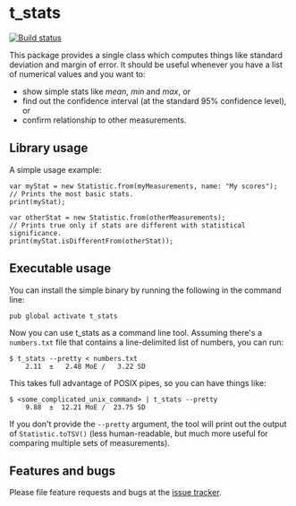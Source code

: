 # t_stats

[![Build status](https://travis-ci.org/filiph/t_stats.svg)](https://travis-ci.org/filiph/t_stats)

This package provides a single class which computes things like standard
deviation and margin of error. It should be useful whenever you have a list 
of numerical values and you want to:

* show simple stats like _mean_, _min_ and _max_, or
* find out the confidence interval (at the standard 95% confidence level), or
* confirm relationship to other measurements. 

## Library usage

A simple usage example:

    var myStat = new Statistic.from(myMeasurements, name: "My scores");
    // Prints the most basic stats.
    print(myStat);
    
    var otherStat = new Statistic.from(otherMeasurements);
    // Prints true only if stats are different with statistical significance.
    print(myStat.isDifferentFrom(otherStat));

## Executable usage

You can install the simple binary by running the following in the command line:

    pub global activate t_stats

Now you can use t_stats as a command line tool. Assuming there's a `numbers.txt`
file that contains a line-delimited list of numbers, you can run:

    $ t_stats --pretty < numbers.txt
        2.11  ±   2.48 MoE /   3.22 SD

This takes full advantage of POSIX pipes, so you can have things like:

    $ <some_complicated_unix_command> | t_stats --pretty
        9.88  ±  12.21 MoE /  23.75 SD

If you don't provide the `--pretty` argument, the tool will print out
the output of `Statistic.toTSV()` (less human-readable, but much more
useful for comparing multiple sets of measurements).

## Features and bugs

Please file feature requests and bugs at the [issue tracker][tracker].

[tracker]: https://github.com/filiph/t_stats/issues
